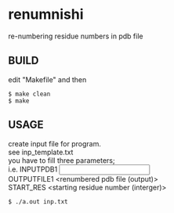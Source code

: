 # renumnishi
re-numbering residue numbers in pdb file

## BUILD

edit "Makefile" and then

```
$ make clean
$ make
```

## USAGE

create input file for program.   
see inp_template.txt   
you have to fill three parameters;   
i.e. 
INPUTPDB1 <input pdb file to be renumbered>  
OUTPUTFILE1 <renumbered pdb file (output)>   
START_RES <starting residue number (interger)>   

```
$ ./a.out inp.txt
```

